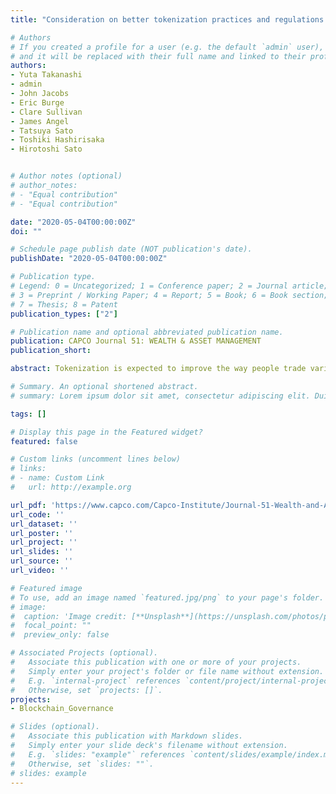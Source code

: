 ```yaml
---
title: "Consideration on better tokenization practices and regulations concerning investor protection"

# Authors
# If you created a profile for a user (e.g. the default `admin` user), write the username (folder name) here
# and it will be replaced with their full name and linked to their profile.
authors:
- Yuta Takanashi
- admin
- John Jacobs
- Eric Burge
- Clare Sullivan
- James Angel
- Tatsuya Sato
- Toshiki Hashirisaka
- Hirotoshi Sato


# Author notes (optional)
# author_notes:
# - "Equal contribution"
# - "Equal contribution"

date: "2020-05-04T00:00:00Z"
doi: ""

# Schedule page publish date (NOT publication's date).
publishDate: "2020-05-04T00:00:00Z"

# Publication type.
# Legend: 0 = Uncategorized; 1 = Conference paper; 2 = Journal article;
# 3 = Preprint / Working Paper; 4 = Report; 5 = Book; 6 = Book section;
# 7 = Thesis; 8 = Patent
publication_types: ["2"]

# Publication name and optional abbreviated publication name.
publication: CAPCO Journal 51: WEALTH & ASSET MANAGEMENT
publication_short:

abstract: Tokenization is expected to improve the way people trade various types of assets by using technologies, such as blockchain and smart contracts. However, it is important to understand how it is similar to, and different from, traditional securitization mechanisms in order to evaluate tokenization as an asset mobilization mechanism. This paper establishes evaluation criteria, such as bankruptcy remote, legal certainty of transactions, transparency, liquidity, and finality, and applies them to both securitization and tokenization. We find several areas where tokenization could improve securitization as well as areas in which tokenization itself needs improving. While tokenization could increase certain aspects of transparency, such as traceability, enhanced liquidity, and reduced settlement risks, in certain cases investor protection is not enough. We discuss the ways in which practices of tokenization could be enhanced in order to ensure investor protection, especially focusing on bankruptcy remote, perfection of transactions against third parties, disclosure, ratings, and finality. These additional practices could increase costs and complexities of tokenization, but they are necessary to ensure that there are adequate levels of investor protection, which is a prerequisite for an asset mobilization mechanism.

# Summary. An optional shortened abstract.
# summary: Lorem ipsum dolor sit amet, consectetur adipiscing elit. Duis posuere tellus ac convallis placerat. Proin tincidunt magna sed ex sollicitudin condimentum.

tags: []

# Display this page in the Featured widget?
featured: false

# Custom links (uncomment lines below)
# links:
# - name: Custom Link
#   url: http://example.org

url_pdf: 'https://www.capco.com/Capco-Institute/Journal-51-Wealth-and-Asset-Management/Consideration-On-Better-Tokenization-Practices-And-Regulations-Concerning-Investor-Protection'
url_code: ''
url_dataset: ''
url_poster: ''
url_project: ''
url_slides: ''
url_source: ''
url_video: ''

# Featured image
# To use, add an image named `featured.jpg/png` to your page's folder.
# image:
#  caption: 'Image credit: [**Unsplash**](https://unsplash.com/photos/pLCdAaMFLTE)'
#  focal_point: ""
#  preview_only: false

# Associated Projects (optional).
#   Associate this publication with one or more of your projects.
#   Simply enter your project's folder or file name without extension.
#   E.g. `internal-project` references `content/project/internal-project/index.md`.
#   Otherwise, set `projects: []`.
projects:
- Blockchain_Governance

# Slides (optional).
#   Associate this publication with Markdown slides.
#   Simply enter your slide deck's filename without extension.
#   E.g. `slides: "example"` references `content/slides/example/index.md`.
#   Otherwise, set `slides: ""`.
# slides: example
---
```

